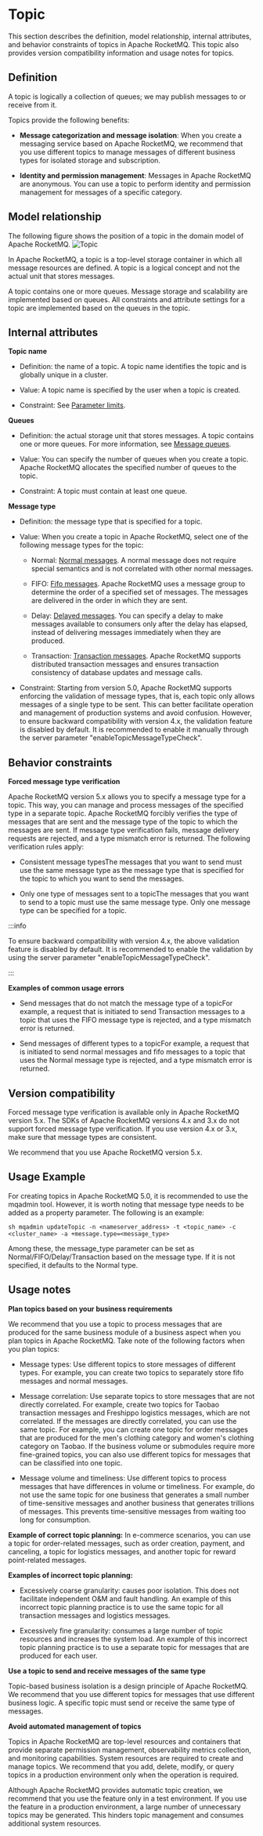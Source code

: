 # Topic

This section describes the definition, model relationship, internal attributes, and behavior constraints of topics in Apache RocketMQ. This topic also provides version compatibility information and usage notes for topics.

## Definition

A topic is logically a collection of queues; we may publish messages to or receive from it.

Topics provide the following benefits:

* **Message categorization and message isolation**: When you create a messaging service based on Apache RocketMQ, we recommend that you use different topics to manage messages of different business types for isolated storage and subscription.



* **Identity and permission management**: Messages in Apache RocketMQ are anonymous. You can use a topic to perform identity and permission management for messages of a specific category.



## Model relationship

The following figure shows the position of a topic in the domain model of Apache RocketMQ.
![Topic](../picture/v5/archifortopic.png)

In Apache RocketMQ, a topic is a top-level storage container in which all message resources are defined. A topic is a logical concept and not the actual unit that stores messages.

A topic contains one or more queues. Message storage and scalability are implemented based on queues. All constraints and attribute settings for a topic are implemented based on the queues in the topic.

## Internal attributes

**Topic name**

* Definition: the name of a topic. A topic name identifies the topic and is globally unique in a cluster.

* Value: A topic name is specified by the user when a topic is created.

* Constraint: See [Parameter limits](../01-introduction/03limits.md).


**Queues**

* Definition: the actual storage unit that stores messages. A topic contains one or more queues. For more information, see [Message queues](../03-domainModel/03messagequeue.md).

* Value: You can specify the number of queues when you create a topic. Apache RocketMQ allocates the specified number of queues to the topic.

* Constraint: A topic must contain at least one queue.



**Message type**

* Definition: the message type that is specified for a topic.

* Value: When you create a topic in Apache RocketMQ, select one of the following message types for the topic:
  * Normal: [Normal messages](../04-featureBehavior/01normalmessage.md). A normal message does not require special semantics and is not correlated with other normal messages.

  * FIFO: [Fifo messages](../04-featureBehavior/03fifomessage.md). Apache RocketMQ uses a message group to determine the order of a specified set of messages. The messages are delivered in the order in which they are sent.

  * Delay: [Delayed messages](../04-featureBehavior/02delaymessage.md). You can specify a delay to make messages available to consumers only after the delay has elapsed, instead of delivering messages immediately when they are produced.

  * Transaction: [Transaction messages](../04-featureBehavior/04transactionmessage.md). Apache RocketMQ supports distributed transaction messages and ensures transaction consistency of database updates and message calls.

* Constraint: Starting from version 5.0, Apache RocketMQ supports enforcing the validation of message types, that is, each topic only allows messages of a single type to be sent. This can better facilitate operation and management of production systems and avoid confusion. However, to ensure backward compatibility with version 4.x, the validation feature is disabled by default. It is recommended to enable it manually through the server parameter "enableTopicMessageTypeCheck".


## Behavior constraints

**Forced message type verification**

Apache RocketMQ version 5.x allows you to specify a message type for a topic. This way, you can manage and process messages of the specified type in a separate topic. Apache RocketMQ forcibly verifies the type of messages that are sent and the message type of the topic to which the messages are sent. If message type verification fails, message delivery requests are rejected, and a type mismatch error is returned. The following verification rules apply:

* Consistent message typesThe messages that you want to send must use the same message type as the message type that is specified for the topic to which you want to send the messages.

* Only one type of messages sent to a topicThe messages that you want to send to a topic must use the same message type. Only one message type can be specified for a topic.

:::info

To ensure backward compatibility with version 4.x, the above validation feature is disabled by default. It is recommended to enable the validation by using the server parameter "enableTopicMessageTypeCheck".

:::

**Examples of common usage errors**

* Send messages that do not match the message type of a topicFor example, a request that is initiated to send Transaction messages to a topic that uses the FIFO message type is rejected, and a type mismatch error is returned.

* Send messages of different types to a topicFor example, a request that is initiated to send normal messages and fifo messages to a topic that uses the Normal message type is rejected, and a type mismatch error is returned.


## Version compatibility


Forced message type verification is available only in Apache RocketMQ version 5.x. The SDKs of Apache RocketMQ versions 4.x and 3.x do not support forced message type verification. If you use version 4.x or 3.x, make sure that message types are consistent.

We recommend that you use Apache RocketMQ version 5.x.

## Usage Example
For creating topics in Apache RocketMQ 5.0, it is recommended to use the mqadmin tool. However, it is worth noting that message type needs to be added as a property parameter. The following is an example:
```shell
sh mqadmin updateTopic -n <nameserver_address> -t <topic_name> -c <cluster_name> -a +message.type=<message_type>
```
Among these, the message_type parameter can be set as Normal/FIFO/Delay/Transaction based on the message type. If it is not specified, it defaults to the Normal type.

## Usage notes

**Plan topics based on your business requirements**

We recommend that you use a topic to process messages that are produced for the same business module of a business aspect when you plan topics in Apache RocketMQ. Take note of the following factors when you plan topics:

* Message types: Use different topics to store messages of different types. For example, you can create two topics to separately store fifo messages and normal messages.

* Message correlation: Use separate topics to store messages that are not directly correlated. For example, create two topics for Taobao transaction messages and Freshippo logistics messages, which are not correlated. If the messages are directly correlated, you can use the same topic. For example, you can create one topic for order messages that are produced for the men's clothing category and women's clothing category on Taobao. If the business volume or submodules require more fine-grained topics, you can also use different topics for messages that can be classified into one topic.

* Message volume and timeliness: Use different topics to process messages that have differences in volume or timeliness. For example, do not use the same topic for one business that generates a small number of time-sensitive messages and another business that generates trillions of messages. This prevents time-sensitive messages from waiting too long for consumption.


**Example of correct topic planning:** In e-commerce scenarios, you can use a topic for order-related messages, such as order creation, payment, and canceling, a topic for logistics messages, and another topic for reward point-related messages.

**Examples of incorrect topic planning:**

* Excessively coarse granularity: causes poor isolation. This does not facilitate independent O\&M and fault handling. An example of this incorrect topic planning practice is to use the same topic for all transaction messages and logistics messages.

* Excessively fine granularity: consumes a large number of topic resources and increases the system load. An example of this incorrect topic planning practice is to use a separate topic for messages that are produced for each user.




**Use a topic to send and receive messages of the same type**

Topic-based business isolation is a design principle of Apache RocketMQ. We recommend that you use different topics for messages that use different business logic. A specific topic must send or receive the same type of messages.

**Avoid automated management of topics**

Topics in Apache RocketMQ are top-level resources and containers that provide separate permission management, observability metrics collection, and monitoring capabilities. System resources are required to create and manage topics. We recommend that you add, delete, modify, or query topics in a production environment only when the operation is required.

Although Apache RocketMQ provides automatic topic creation, we recommend that you use the feature only in a test environment. If you use the feature in a production environment, a large number of unnecessary topics may be generated. This hinders topic management and consumes additional system resources.
